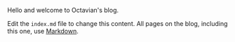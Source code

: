 Hello and welcome to Octavian's blog. 

Edit the `index.md` file to change this content. All pages on the blog, including this one, use [Markdown](https://guides.github.com/features/mastering-markdown/). 